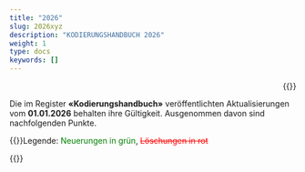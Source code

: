 ```yaml
---
title: "2026"
slug: 2026xyz
description: "KODIERUNGSHANDBUCH 2026"
weight: 1
type: docs
keywords: []
---
```

<p style="text-align: right;">{{<printButton>}}
  
Die im Register **«Kodierungshandbuch»** veröffentlichten Aktualisierungen vom **01.01.2026** behalten ihre Gültigkeit. Ausgenommen davon sind nachfolgenden Punkte. 
  
{{<markdown>}}Legende: <font color="green">Neuerungen in grün</font>, <font color="red">~~Löschungen in rot~~</font>
  
 {{</markdown>}}